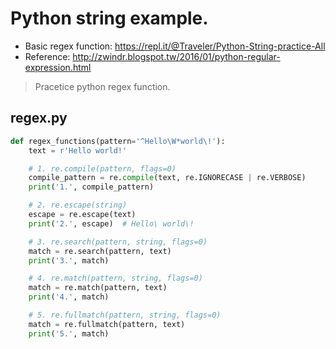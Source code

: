 # Python string example.

* Basic regex function: https://repl.it/@Traveler/Python-String-practice-All
* Reference: http://zwindr.blogspot.tw/2016/01/python-regular-expression.html

> Pracetice python regex function.

## regex.py
```python
def regex_functions(pattern='^Hello\W*world\!'):
    text = r'Hello world!'

    # 1. re.compile(pattern, flags=0)
    compile_pattern = re.compile(text, re.IGNORECASE | re.VERBOSE)
    print('1.', compile_pattern)

    # 2. re.escape(string)
    escape = re.escape(text)
    print('2.', escape)  # Hello\ world\!

    # 3. re.search(pattern, string, flags=0)
    match = re.search(pattern, text)
    print('3.', match)

    # 4. re.match(pattern, string, flags=0)
    match = re.match(pattern, text)
    print('4.', match)

    # 5. re.fullmatch(pattern, string, flags=0)
    match = re.fullmatch(pattern, text)
    print('5.', match)
```
